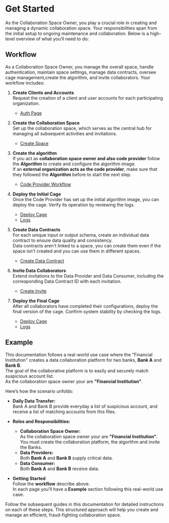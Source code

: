 # Get Started

As the Collaboration Space Owner, you play a crucial role in creating and managing a dynamic collaboration space. Your responsibilities span from the initial setup to ongoing maintenance and collaboration. Below is a high-level overview of what you’ll need to do:

## Workflow

As a Collaboration Space Owner, you manage the overall space, handle authentication, maintain space settings, manage data contracts, oversee cage management,create the algorithm, and invite collaborators. Your workflow includes:

1. **Create Clients and Accounts**  
   Request the creation of a client and user accounts for each participating organization.  
   - [Auth Page](/docs/user-manual/collaboration-space-owner/auth)
  
2. **Create the Collaboration Space**  
   Set up the collaboration space, which serves as the central hub for managing all subsequent activities and invitations.  
   - [Create Space](/docs/user-manual/collaboration-space-owner/space-management/create-space)
  
3. **Create the algorithm**  
    If you act as **collaboration space owner and also code provider** follow the **Algorithm** to create and configure the algorithm image.  
    If an **external organization acts as the code provider**, make sure that they followed the **Algorithm** before to start the next step.
    - [Code Provider Workflow](/docs/user-manual/code-provider/intro)

4. **Deploy the Initial Cage**  
   Once the Code Provider has set up the initial algorithm image, you can deploy the cage. Verify its operation by reviewing the logs.  
   - [Deploy Cage](/docs/user-manual/collaboration-space-owner/cage-management/deploy-cage)  
   - [Logs](/docs/user-manual/collaboration-space-owner/cage-management/logs)
  
5. **Create Data Contracts**  
   For each unique input or output schema, create an individual data contract to ensure data quality and consistency.  
   Data contracts aren't linked to a space, you can create them even if the space isn't created and you can use them in different spaces.
   - [Create Data Contract](/docs/user-manual/collaboration-space-owner/data-contract-management/create-data-contract)
  
6. **Invite Data Collaborators**  
   Extend invitations to the Data Provider and Data Consumer, including the corresponding Data Contract ID with each invitation.  
   - [Create Invite](/docs/user-manual/collaboration-space-owner/invite-collaborator/create-invite)
  
7. **Deploy the Final Cage**  
   After all collaborators have completed their configurations, deploy the final version of the cage. Confirm system stability by checking the logs.  
   - [Deploy Cage](/docs/user-manual/collaboration-space-owner/cage-management/deploy-cage)  
   - [Logs](/docs/user-manual/collaboration-space-owner/cage-management/logs)


## Example

This documentation follows a real-world use case where the "Financial Institution" creates a data collaboration platform for two banks, **Bank A** and **Bank B**.  
The goal of the collaborative platform is to easily and securely match suspicious account list.  
As the collaboration space owner your are **"Financial Institution"**.

Here’s how the scenario unfolds:

- **Daily Data Transfer:**  
   Bank A and Bank B provide everyday a list of suspicious account, and receive a list of matching accounts from this files.  

- **Roles and Responsibilities:**  
  - **Collaboration Space Owner:**   
      As the collaboration space owner your are **"Financial Institution"**.  
      You must create the collaboration platform, the algorithm and invite the Banks.  
  - **Data Providers:**  
    Both **Bank A** and **Bank B** supply critical data.  
  - **Data Consumer:**  
     Both **Bank A** and **Bank B** receive data.  


- **Getting Started**  
  Follow the **workflow** describe above.  
  In each page you'll have a **Example** section following this real-world use case.
     
Follow the subsequent guides in this documentation for detailed instructions on each of these steps. This structured approach will help you create and manage an efficient, fraud-fighting collaboration space.
